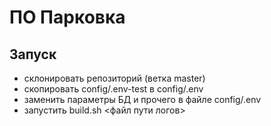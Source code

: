 # ПО Парковка

## Запуск
- склонировать репозиторий (ветка master)
- скопировать config/.env-test в config/.env
- заменить параметры БД и прочего в файле config/.env
- запустить build.sh <файл пути логов>